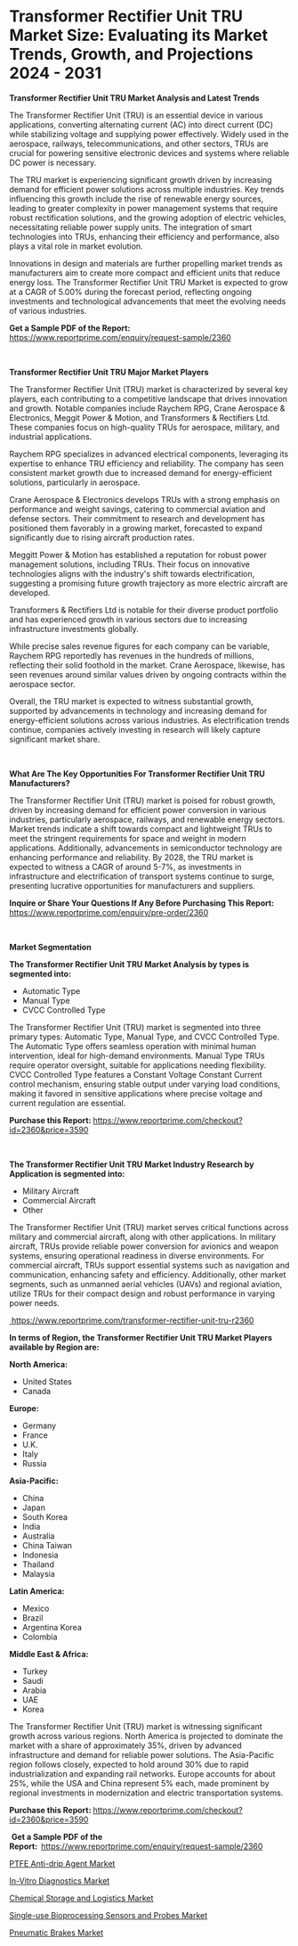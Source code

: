 <p><h1>Transformer Rectifier Unit TRU Market Size: Evaluating its Market Trends, Growth, and Projections 2024 - 2031</h1></p><p><strong>Transformer Rectifier Unit TRU Market Analysis and Latest Trends</strong></p>
<p><p>The Transformer Rectifier Unit (TRU) is an essential device in various applications, converting alternating current (AC) into direct current (DC) while stabilizing voltage and supplying power effectively. Widely used in the aerospace, railways, telecommunications, and other sectors, TRUs are crucial for powering sensitive electronic devices and systems where reliable DC power is necessary. </p><p>The TRU market is experiencing significant growth driven by increasing demand for efficient power solutions across multiple industries. Key trends influencing this growth include the rise of renewable energy sources, leading to greater complexity in power management systems that require robust rectification solutions, and the growing adoption of electric vehicles, necessitating reliable power supply units. The integration of smart technologies into TRUs, enhancing their efficiency and performance, also plays a vital role in market evolution. </p><p>Innovations in design and materials are further propelling market trends as manufacturers aim to create more compact and efficient units that reduce energy loss. The Transformer Rectifier Unit TRU Market is expected to grow at a CAGR of 5.00% during the forecast period, reflecting ongoing investments and technological advancements that meet the evolving needs of various industries.</p></p>
<p><strong>Get a Sample PDF of the Report:&nbsp;</strong> <a href="https://www.reportprime.com/enquiry/request-sample/2360">https://www.reportprime.com/enquiry/request-sample/2360</a></p>
<p>&nbsp;</p>
<p><strong>Transformer Rectifier Unit TRU Major Market Players</strong></p>
<p><p>The Transformer Rectifier Unit (TRU) market is characterized by several key players, each contributing to a competitive landscape that drives innovation and growth. Notable companies include Raychem RPG, Crane Aerospace & Electronics, Meggit Power & Motion, and Transformers & Rectifiers Ltd. These companies focus on high-quality TRUs for aerospace, military, and industrial applications.</p><p>Raychem RPG specializes in advanced electrical components, leveraging its expertise to enhance TRU efficiency and reliability. The company has seen consistent market growth due to increased demand for energy-efficient solutions, particularly in aerospace.</p><p>Crane Aerospace & Electronics develops TRUs with a strong emphasis on performance and weight savings, catering to commercial aviation and defense sectors. Their commitment to research and development has positioned them favorably in a growing market, forecasted to expand significantly due to rising aircraft production rates.</p><p>Meggitt Power & Motion has established a reputation for robust power management solutions, including TRUs. Their focus on innovative technologies aligns with the industry's shift towards electrification, suggesting a promising future growth trajectory as more electric aircraft are developed.</p><p>Transformers & Rectifiers Ltd is notable for their diverse product portfolio and has experienced growth in various sectors due to increasing infrastructure investments globally. </p><p>While precise sales revenue figures for each company can be variable, Raychem RPG reportedly has revenues in the hundreds of millions, reflecting their solid foothold in the market. Crane Aerospace, likewise, has seen revenues around similar values driven by ongoing contracts within the aerospace sector.</p><p>Overall, the TRU market is expected to witness substantial growth, supported by advancements in technology and increasing demand for energy-efficient solutions across various industries. As electrification trends continue, companies actively investing in research will likely capture significant market share.</p></p>
<p>&nbsp;</p>
<p><strong>What Are The Key Opportunities For Transformer Rectifier Unit TRU Manufacturers?</strong></p>
<p><p>The Transformer Rectifier Unit (TRU) market is poised for robust growth, driven by increasing demand for efficient power conversion in various industries, particularly aerospace, railways, and renewable energy sectors. Market trends indicate a shift towards compact and lightweight TRUs to meet the stringent requirements for space and weight in modern applications. Additionally, advancements in semiconductor technology are enhancing performance and reliability. By 2028, the TRU market is expected to witness a CAGR of around 5-7%, as investments in infrastructure and electrification of transport systems continue to surge, presenting lucrative opportunities for manufacturers and suppliers.</p></p>
<p><strong>Inquire or Share Your Questions If Any Before Purchasing This Report:</strong> <a href="https://www.reportprime.com/enquiry/pre-order/2360">https://www.reportprime.com/enquiry/pre-order/2360</a></p>
<p>&nbsp;</p>
<p><strong>Market Segmentation</strong></p>
<p><strong>The Transformer Rectifier Unit TRU Market Analysis by types is segmented into:</strong></p>
<p><ul><li>Automatic Type</li><li>Manual Type</li><li>CVCC Controlled Type</li></ul></p>
<p><p>The Transformer Rectifier Unit (TRU) market is segmented into three primary types: Automatic Type, Manual Type, and CVCC Controlled Type. The Automatic Type offers seamless operation with minimal human intervention, ideal for high-demand environments. Manual Type TRUs require operator oversight, suitable for applications needing flexibility. CVCC Controlled Type features a Constant Voltage Constant Current control mechanism, ensuring stable output under varying load conditions, making it favored in sensitive applications where precise voltage and current regulation are essential.</p></p>
<p><strong>Purchase this Report:&nbsp;</strong><a href="https://www.reportprime.com/checkout?id=2360&price=3590">https://www.reportprime.com/checkout?id=2360&price=3590</a></p>
<p>&nbsp;</p>
<p><strong>The Transformer Rectifier Unit TRU Market Industry Research by Application is segmented into:</strong></p>
<p><ul><li>Military Aircraft</li><li>Commercial Aircraft</li><li>Other</li></ul></p>
<p><p>The Transformer Rectifier Unit (TRU) market serves critical functions across military and commercial aircraft, along with other applications. In military aircraft, TRUs provide reliable power conversion for avionics and weapon systems, ensuring operational readiness in diverse environments. For commercial aircraft, TRUs support essential systems such as navigation and communication, enhancing safety and efficiency. Additionally, other market segments, such as unmanned aerial vehicles (UAVs) and regional aviation, utilize TRUs for their compact design and robust performance in varying power needs.</p></p>
<p><a href="https://www.reportprime.com/transformer-rectifier-unit-tru-r2360">&nbsp;https://www.reportprime.com/transformer-rectifier-unit-tru-r2360</a></p>
<p><strong>In terms of Region, the Transformer Rectifier Unit TRU Market Players available by Region are:</strong></p>
<p>
    <p> <strong> North America: </strong>
        <ul>
            <li>United States</li>
            <li>Canada</li>
        </ul>
        </p> 
    <p> <strong> Europe: </strong>
        <ul>
            <li>Germany</li>
            <li>France</li>
            <li>U.K.</li>
            <li>Italy</li>
            <li>Russia</li>
        </ul>
        </p> 
    <p> <strong> Asia-Pacific: </strong>
        <ul>
            <li>China</li>
            <li>Japan</li>
            <li>South Korea</li>
            <li>India</li>
            <li>Australia</li>
            <li>China Taiwan</li>
            <li>Indonesia</li>
            <li>Thailand</li>
            <li>Malaysia</li>
        </ul>
        </p> 
    <p> <strong> Latin America: </strong>
        <ul>
            <li>Mexico</li>
            <li>Brazil</li>
            <li>Argentina Korea</li>
            <li>Colombia</li>
        </ul>
        </p> 
    <p> <strong> Middle East & Africa: </strong>
        <ul>
            <li>Turkey</li>
            <li>Saudi</li>
            <li>Arabia</li>
            <li>UAE</li>
            <li>Korea</li>
        </ul>
    </p>
    </p>
<p><p>The Transformer Rectifier Unit (TRU) market is witnessing significant growth across various regions. North America is projected to dominate the market with a share of approximately 35%, driven by advanced infrastructure and demand for reliable power solutions. The Asia-Pacific region follows closely, expected to hold around 30% due to rapid industrialization and expanding rail networks. Europe accounts for about 25%, while the USA and China represent 5% each, made prominent by regional investments in modernization and electric transportation systems.</p></p>
<p><strong>Purchase this Report: </strong><a href="https://www.reportprime.com/checkout?id=2360&price=3590">https://www.reportprime.com/checkout?id=2360&price=3590</a></p>
<p>&nbsp;<strong>Get a Sample PDF of the Report:&nbsp;&nbsp;</strong><a href="https://www.reportprime.com/enquiry/request-sample/2360">https://www.reportprime.com/enquiry/request-sample/2360</a></p>
<p><strong></strong></p>
<p><p><a href="https://issuu.com/reportprime-2/docs/ptfe-anti-drip-agent-market-size-20_bbe2a7af33abed">PTFE Anti-drip Agent Market</a></p><p><a href="https://medium.com/@susiegibson1945/global-market-pulse-trends-and-growth-analysis-in-in-vitro-diagnostics-market-forecasted-for-d163b269e9bd">In-Vitro Diagnostics Market</a></p><p><a href="https://issuu.com/reportprime-2/docs/chemical-storage-and-logistics-mark_be9a10834e3fca">Chemical Storage and Logistics Market</a></p><p><a href="https://medium.com/@susiegibson1945/what-are-the-emerging-market-trends-of-single-use-bioprocessing-sensors-and-probes-market-1179af1142f7">Single-use Bioprocessing Sensors and Probes Market</a></p><p><a href="https://www.linkedin.com/pulse/pneumatic-brakes-market-research-report-includes-analysis-size-vnedc?trackingId=CvBcV9jTRqq4X4zpzamg6g%3D%3D">Pneumatic Brakes Market</a></p></p>